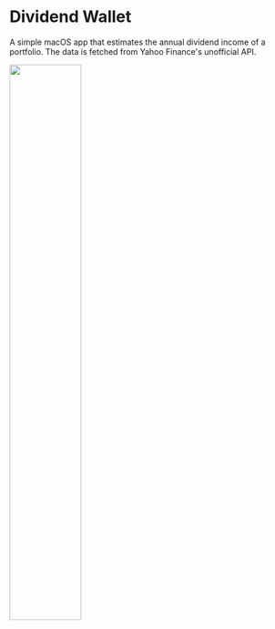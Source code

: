 # Dividend Wallet

A simple macOS app that estimates the annual dividend income of a portfolio. The data is fetched from Yahoo Finance's unofficial API.

<img src="https://user-images.githubusercontent.com/5932487/209609014-4248a82d-b9cc-4cf7-aa57-1f46f94c369b.png" width="50%">
